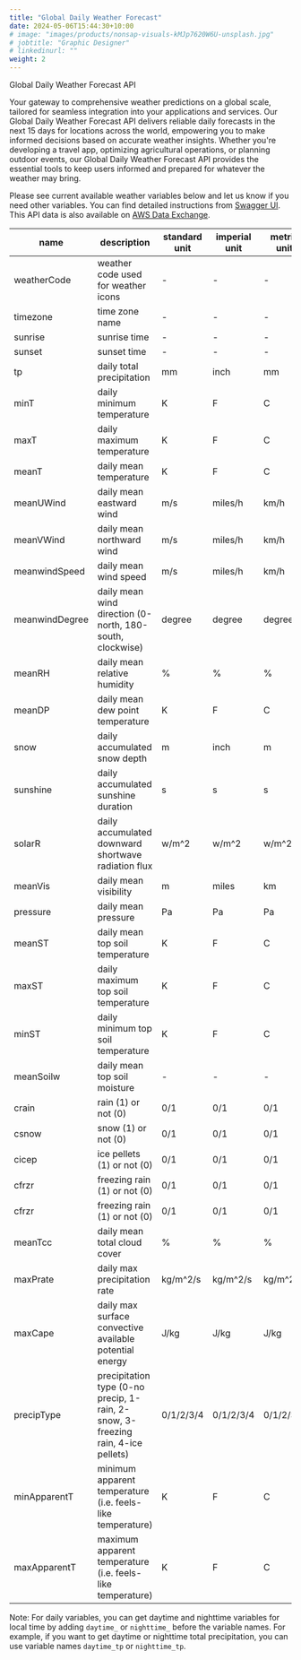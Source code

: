 ```yaml
---
title: "Global Daily Weather Forecast"
date: 2024-05-06T15:44:30+10:00
# image: "images/products/nonsap-visuals-kMJp7620W6U-unsplash.jpg"
# jobtitle: "Graphic Designer"
# linkedinurl: ""
weight: 2
---
```


Global Daily Weather Forecast API

Your gateway to comprehensive weather predictions on a global scale, tailored for seamless integration into your applications and services. Our Global Daily Weather Forecast API delivers reliable daily forecasts in the next 15 days for locations across the world, empowering you to make informed decisions based on accurate weather insights. Whether you're developing a travel app, optimizing agricultural operations, or planning outdoor events, our Global Daily Weather Forecast API provides the essential tools to keep users informed and prepared for whatever the weather may bring.

Please see current available weather variables below and let us know if you need other variables. You can find detailed instructions from [Swagger UI](https://app.swaggerhub.com/apis-docs/measurespace.io/global-daily_forecast_weather_api/0.1.0). This API data is also available on [AWS Data Exchange](https://aws.amazon.com/marketplace/pp/prodview-ixlsy4vwvkj3u?sr=0-1&ref_=beagle&applicationId=AWSMPContessa).

| name           | description                                                                      | standard unit | imperial unit | metric unit |
| -------------- | -------------------------------------------------------------------------------- | ------------- | ------------- | ----------- |
| weatherCode    | weather code used for weather icons                                              | -             | -             | -           |
| timezone       | time zone name                                                                   | -             | -             | -           |
| sunrise        | sunrise time                                                                     | -             | -             | -           |
| sunset         | sunset time                                                                      | -             | -             | -           |
| tp             | daily total precipitation                                                        | mm            | inch          | mm          |
| minT           | daily minimum temperature                                                        | K             | F             | C           |
| maxT           | daily maximum temperature                                                        | K             | F             | C           |
| meanT          | daily mean temperature                                                           | K             | F             | C           |
| meanUWind      | daily mean eastward wind                                                         | m/s           | miles/h       | km/h        |
| meanVWind      | daily mean northward wind                                                        | m/s           | miles/h       | km/h        |
| meanwindSpeed  | daily mean wind speed                                                            | m/s           | miles/h       | km/h        |
| meanwindDegree | daily mean wind direction (0-north, 180-south, clockwise)                        | degree        | degree        | degree      |
| meanRH         | daily mean relative humidity                                                     | %             | %             | %           |
| meanDP         | daily mean dew point temperature                                                 | K             | F             | C           |
| snow           | daily accumulated snow depth                                                     | m             | inch          | m           |
| sunshine       | daily accumulated sunshine duration                                              | s             | s             | s           |
| solarR         | daily accumulated downward shortwave radiation flux                              | w/m^2         | w/m^2         | w/m^2       |
| meanVis        | daily mean visibility                                                            | m             | miles         | km          |
| pressure       | daily mean pressure                                                              | Pa            | Pa            | Pa          |
| meanST         | daily mean top soil temperature                                                  | K             | F             | C           |
| maxST          | daily maximum top soil temperature                                               | K             | F             | C           |
| minST          | daily minimum top soil temperature                                               | K             | F             | C           |
| meanSoilw      | daily mean top soil moisture                                                     | -             | -             | -           |
| crain          | rain (1) or not (0)                                                              | 0/1           | 0/1           | 0/1         |
| csnow          | snow (1) or not (0)                                                              | 0/1           | 0/1           | 0/1         |
| cicep          | ice pellets (1) or not (0)                                                       | 0/1           | 0/1           | 0/1         |
| cfrzr          | freezing rain (1) or not (0)                                                     | 0/1           | 0/1           | 0/1         |
| cfrzr          | freezing rain (1) or not (0)                                                     | 0/1           | 0/1           | 0/1         |
| meanTcc        | daily mean total cloud cover                                                     | %             | %             | %           |
| maxPrate       | daily max precipitation rate                                                     | kg/m^2/s      | kg/m^2/s      | kg/m^2/s    |
| maxCape        | daily max surface convective available potential energy                          | J/kg          | J/kg          | J/kg        |
| precipType     | precipitation type (0-no precip, 1-rain, 2-snow, 3-freezing rain, 4-ice pellets) | 0/1/2/3/4     | 0/1/2/3/4     | 0/1/2/3/4   |
| minApparentT   | minimum apparent temperature (i.e. feels-like temperature)                       | K             | F             | C           |
| maxApparentT   | maximum apparent temperature (i.e. feels-like temperature)                       | K             | F             | C           |


Note: For daily variables, you can get daytime and nighttime variables for local time by adding `daytime_` or `nighttime_` before the variable names.
For example, if you want to get daytime or nighttime total precipitation, you can use variable names `daytime_tp` or `nighttime_tp`.

